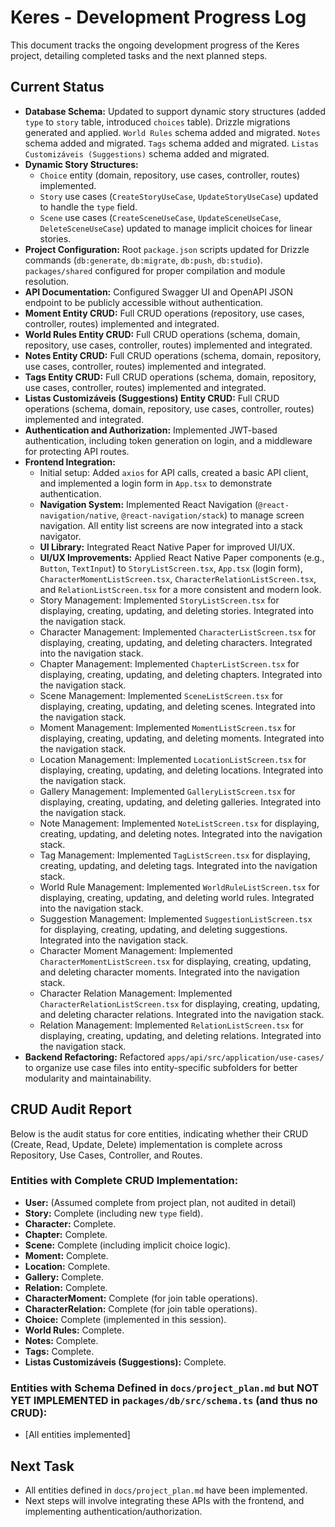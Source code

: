 # Keres - Development Progress Log

This document tracks the ongoing development progress of the Keres project, detailing completed tasks and the next planned steps.

## Current Status

*   **Database Schema:** Updated to support dynamic story structures (added `type` to `story` table, introduced `choices` table). Drizzle migrations generated and applied. `World Rules` schema added and migrated. `Notes` schema added and migrated. `Tags` schema added and migrated. `Listas Customizáveis (Suggestions)` schema added and migrated.
*   **Dynamic Story Structures:**
    *   `Choice` entity (domain, repository, use cases, controller, routes) implemented.
    *   `Story` use cases (`CreateStoryUseCase`, `UpdateStoryUseCase`) updated to handle the `type` field.
    *   `Scene` use cases (`CreateSceneUseCase`, `UpdateSceneUseCase`, `DeleteSceneUseCase`) updated to manage implicit choices for linear stories.
*   **Project Configuration:** Root `package.json` scripts updated for Drizzle commands (`db:generate`, `db:migrate`, `db:push`, `db:studio`). `packages/shared` configured for proper compilation and module resolution.
*   **API Documentation:** Configured Swagger UI and OpenAPI JSON endpoint to be publicly accessible without authentication.
*   **Moment Entity CRUD:** Full CRUD operations (repository, use cases, controller, routes) implemented and integrated.
*   **World Rules Entity CRUD:** Full CRUD operations (schema, domain, repository, use cases, controller, routes) implemented and integrated.
*   **Notes Entity CRUD:** Full CRUD operations (schema, domain, repository, use cases, controller, routes) implemented and integrated.
*   **Tags Entity CRUD:** Full CRUD operations (schema, domain, repository, use cases, controller, routes) implemented and integrated.
*   **Listas Customizáveis (Suggestions) Entity CRUD:** Full CRUD operations (schema, domain, repository, use cases, controller, routes) implemented and integrated.
*   **Authentication and Authorization:** Implemented JWT-based authentication, including token generation on login, and a middleware for protecting API routes.
*   **Frontend Integration:**
    *   Initial setup: Added `axios` for API calls, created a basic API client, and implemented a login form in `App.tsx` to demonstrate authentication.
    *   **Navigation System:** Implemented React Navigation (`@react-navigation/native`, `@react-navigation/stack`) to manage screen navigation. All entity list screens are now integrated into a stack navigator.
    *   **UI Library:** Integrated React Native Paper for improved UI/UX.
    *   **UI/UX Improvements:** Applied React Native Paper components (e.g., `Button`, `TextInput`) to `StoryListScreen.tsx`, `App.tsx` (login form), `CharacterMomentListScreen.tsx`, `CharacterRelationListScreen.tsx`, and `RelationListScreen.tsx` for a more consistent and modern look.
    *   Story Management: Implemented `StoryListScreen.tsx` for displaying, creating, updating, and deleting stories. Integrated into the navigation stack.
    *   Character Management: Implemented `CharacterListScreen.tsx` for displaying, creating, updating, and deleting characters. Integrated into the navigation stack.
    *   Chapter Management: Implemented `ChapterListScreen.tsx` for displaying, creating, updating, and deleting chapters. Integrated into the navigation stack.
    *   Scene Management: Implemented `SceneListScreen.tsx` for displaying, creating, updating, and deleting scenes. Integrated into the navigation stack.
    *   Moment Management: Implemented `MomentListScreen.tsx` for displaying, creating, updating, and deleting moments. Integrated into the navigation stack.
    *   Location Management: Implemented `LocationListScreen.tsx` for displaying, creating, updating, and deleting locations. Integrated into the navigation stack.
    *   Gallery Management: Implemented `GalleryListScreen.tsx` for displaying, creating, updating, and deleting galleries. Integrated into the navigation stack.
    *   Note Management: Implemented `NoteListScreen.tsx` for displaying, creating, updating, and deleting notes. Integrated into the navigation stack.
    *   Tag Management: Implemented `TagListScreen.tsx` for displaying, creating, updating, and deleting tags. Integrated into the navigation stack.
    *   World Rule Management: Implemented `WorldRuleListScreen.tsx` for displaying, creating, updating, and deleting world rules. Integrated into the navigation stack.
    *   Suggestion Management: Implemented `SuggestionListScreen.tsx` for displaying, creating, updating, and deleting suggestions. Integrated into the navigation stack.
    *   Character Moment Management: Implemented `CharacterMomentListScreen.tsx` for displaying, creating, updating, and deleting character moments. Integrated into the navigation stack.
    *   Character Relation Management: Implemented `CharacterRelationListScreen.tsx` for displaying, creating, updating, and deleting character relations. Integrated into the navigation stack.
    *   Relation Management: Implemented `RelationListScreen.tsx` for displaying, creating, updating, and deleting relations. Integrated into the navigation stack.
*   **Backend Refactoring:** Refactored `apps/api/src/application/use-cases/` to organize use case files into entity-specific subfolders for better modularity and maintainability.

## CRUD Audit Report

Below is the audit status for core entities, indicating whether their CRUD (Create, Read, Update, Delete) implementation is complete across Repository, Use Cases, Controller, and Routes.

### Entities with Complete CRUD Implementation:

*   **User:** (Assumed complete from project plan, not audited in detail)
*   **Story:** Complete (including new `type` field).
*   **Character:** Complete.
*   **Chapter:** Complete.
*   **Scene:** Complete (including implicit choice logic).
*   **Moment:** Complete.
*   **Location:** Complete.
*   **Gallery:** Complete.
*   **Relation:** Complete.
*   **CharacterMoment:** Complete (for join table operations).
*   **CharacterRelation:** Complete (for join table operations).
*   **Choice:** Complete (implemented in this session).
*   **World Rules:** Complete.
*   **Notes:** Complete.
*   **Tags:** Complete.
*   **Listas Customizáveis (Suggestions):** Complete.

### Entities with Schema Defined in `docs/project_plan.md` but NOT YET IMPLEMENTED in `packages/db/src/schema.ts` (and thus no CRUD):

*   [All entities implemented]

## Next Task

*   All entities defined in `docs/project_plan.md` have been implemented.
*   Next steps will involve integrating these APIs with the frontend, and implementing authentication/authorization.
